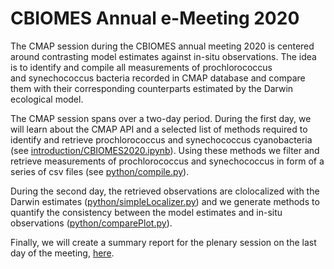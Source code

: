 # CBIOMES Annual e-Meeting 2020
The CMAP session during the CBIOMES annual meeting 2020 is centered around contrasting model estimates against in-situ observations. The idea is to identify and compile all measurements of prochlorococcus and synechococcus bacteria recorded in CMAP database and compare them with their corresponding counterparts estimated by the Darwin ecological model.<br/>

The CMAP session spans over a two-day period. During the first day, we will learn about the CMAP API and a selected list of methods required to identify and retrieve prochlorococcus and synechococcus cyanobacteria (see [introduction/CBIOMES2020.ipynb](introduction/CBIOMES2020.ipynb)). Using these methods we filter and retrieve measurements of prochlorococcus and synechococcus in form of a series of csv files (see [python/compile.py](python/compile.py)). <br/>

During the second day, the retrieved observations are clolocalized with the Darwin estimates ([python/simpleLocalizer.py](python/simpleLocalizer.py)) and we generate methods to quantify the consistency between the model estimates and in-situ observations ([python/comparePlot.py](python/comparePlot.py)).  <br/>

Finally, we will create a summary report for the plenary session on the last day of the meeting, [here](https://docs.google.com/presentation/d/1OWqzkvIyW4mf5UoDX7hS8rD8N_1kIt9JvtGBfts2F5U/edit#slide=id.p1).